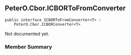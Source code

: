 ## PeterO.Cbor.ICBORToFromConverter<T>

    public interface ICBORToFromConverter<T> :
        PeterO.Cbor.ICBORConverter<T>

Not documented yet.

### Member Summary
